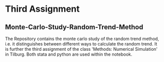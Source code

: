 # Third Assignment

## Monte-Carlo-Study-Random-Trend-Method

The Repository contains the monte carlo study of the random trend method, i.e. it distinguishes between different ways to calculate the random trend. It is further the third assignment of the class 'Methods: Numerical Simulation' in Tilburg. Both stata and python are used within the notebook.
